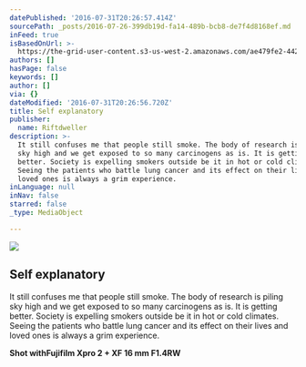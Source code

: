```yaml
---
datePublished: '2016-07-31T20:26:57.414Z'
sourcePath: _posts/2016-07-26-399db19d-fa14-489b-bcb8-de7f4d8168ef.md
inFeed: true
isBasedOnUrl: >-
  https://the-grid-user-content.s3-us-west-2.amazonaws.com/ae479fe2-4428-470f-b661-4c4dc2764762.jpg
authors: []
hasPage: false
keywords: []
author: []
via: {}
dateModified: '2016-07-31T20:26:56.720Z'
title: Self explanatory
publisher:
  name: Riftdweller
description: >-
  It still confuses me that people still smoke. The body of research is piling
  sky high and we get exposed to so many carcinogens as is. It is getting
  better. Society is expelling smokers outside be it in hot or cold climates.
  Seeing the patients who battle lung cancer and its effect on their lives and
  loved ones is always a grim experience.
inLanguage: null
inNav: false
starred: false
_type: MediaObject

---
```

![](https://the-grid-user-content.s3-us-west-2.amazonaws.com/986374c2-3692-4288-a045-cfd767accd95.jpg)

## Self explanatory

It still confuses me that people still smoke. The body of research is piling sky high and we get exposed to so many carcinogens as is. It is getting better. Society is expelling smokers outside be it in hot or cold climates. Seeing the patients who battle lung cancer and its effect on their lives and loved ones is always a grim experience.

**Shot withFujifilm Xpro 2 + XF 16 mm F1.4RW**